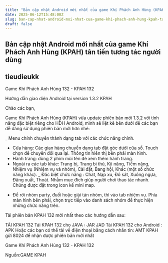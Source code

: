 ```yaml
---
title: "Bản cập nhật Android mới nhất của game Khí Phách Anh Hùng (KPAH) tân tiến tương tác người dùng"
date: 2025-06-12T15:48:00Z
slug: ban-cap-nhat-android-moi-nhat-cua-game-khi-phach-anh-hung-kpah-tan-tien-tuong-tac-nguoi-dung
draft: false
---
```


## Bản cập nhật Android mới nhất của game Khí Phách Anh Hùng (KPAH) tân tiến tương tác người dùng

## tieudieukk

Game Khí Phách Anh Hùng 132 - KPAH 132
 
Hướng dẫn giao diện Android tại version 1.3.2 KPAH
 
Chào các bạn,
 
Game Khí Phách Anh Hùng (KPAH)  vừa update phiên bản mới 1.3.2 với tính năng đặc biệt riêng cho HDH Android, mình sẽ liệt kê bên dưới để các bạn dễ dàng sử dụng phiên bản mới hơn nhé:
 
_ Menu chính chuyển thành dạng tab với các chức năng chính.
+ Cửa hàng: Các gian hàng chuyển dạng tab đặt góc dưới cửa sổ. Touch chọn để chuyển đổi qua lại. Thông tin hiển thị bên phải màn hình. 
 + Hành trang: dùng 2 phím mũi tên đê xem thêm hành trang.
 + Ngoài ra các tab khác: Trang bị, Trang bị thú, Kỹ năng, Tiềm năng, Nhiệm vụ (Nhiệm vụ và nhóm),  Cài đặt, Bang hội, Khác (một số chức năng khác).
_ Đăc biệt chức năng : Chat, Nạp xu, Đồ sát, Xuống ngựa, Đăng xuất, Thoát. Nhằm mục đích giúp người chơi thao tác nhanh. Chúng được đặt trong icon kế mini map.
 
- Để rời nhóm party, đuổi hoặc giải tán nhóm, thì vào tab nhiệm vụ. Phía màn hình bên phải, chọn trực tiếp vào danh sách nhóm để thực hiện những chức năng trên.
 
Tải phiên bản KPAH 132 mới nhất theo các hướng dẫn sau:
 
TẢI KPAH 132
Tải KPAH 132 cho JAVA :  JAR  JAD
Tải KPAH 132 cho Android :  APK
Hoặc các bạn có thể tải về điện thoại bằng cách nhắn tin:
AMT KPAH gửi 8024 để nhận được phiên bản mới nhất
 
Game Khí Phách Anh Hùng 132 - KPAH 132
 
Nguồn:GAME KPAH